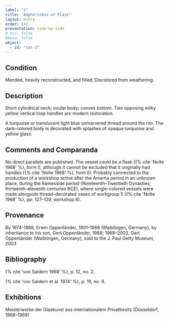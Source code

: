 ```yaml
---
label: "2"
title: "Amphoriskos or Flask"
layout: entry
order: 142
presentation: side-by-side
# toc: false
#menu: false 
object:
  - id: "cat-2"
---
```


## Condition

Mended, heavily reconstructed, and filled. Discolored from weathering.

## Description

Short cylindrical neck; ovular body; convex bottom. Two opposing milky yellow vertical loop handles are modern restoration.

A turquoise or translucent light blue unmarvered thread around the rim. The dark-colored body is decorated with splashes of opaque turquoise and yellow glass.

## Comments and Comparanda

No direct parallels are published. The vessel could be a flask ({% cite 'Nolte 1968' %}, form I), although it cannot be excluded that it originally had handles ({% cite 'Nolte 1968' %}, form II). Probably connected to the production of a workshop active after the Amarna period in an unknown place, during the Ramesside period (Nineteenth–Twentieth Dynasties; thirteenth–eleventh centuries BCE), where single-colored vessels were made alongside thread-decorated vases of workgroup 5 ({% cite 'Nolte 1968' %}, pp. 127–129, workshop 6).

## Provenance

By 1974–1988, Erwin Oppenländer, 1901–1988 (Waiblingen, Germany), by inheritance to his son, Gert Oppenländer, 1988; 1988–2003, Gert Oppenländer (Waiblingen, Germany), sold to the J. Paul Getty Museum, 2003

## Bibliography

{% cite 'von Saldern 1968' %}, p. 12, no. 2.

{% cite 'von Saldern et al. 1974' %}, p. 19, no. 8.

## Exhibitions

Meisterwerke der Glaskunst aus internationalem Privatbesitz (Düsseldorf, 1968–1969)